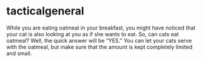 # tacticalgeneral
While you are eating oatmeal in your breakfast, you might have noticed that your cat is also looking at you as if she wants to eat. So, can cats eat oatmeal? Well, the quick answer will be “YES.” You can let your cats serve with the oatmeal, but make sure that the amount is kept completely limited and small.
